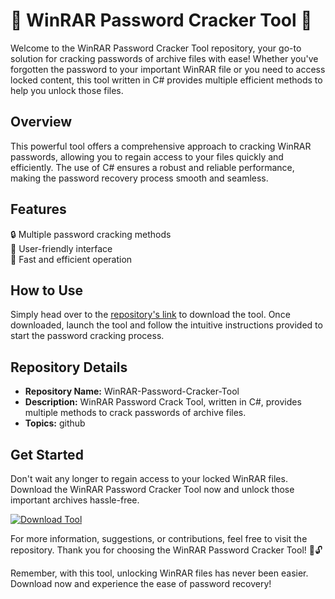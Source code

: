 # 🌟 WinRAR Password Cracker Tool 🌟

Welcome to the WinRAR Password Cracker Tool repository, your go-to solution for cracking passwords of archive files with ease! Whether you've forgotten the password to your important WinRAR file or you need to access locked content, this tool written in C# provides multiple efficient methods to help you unlock those files.

## Overview
This powerful tool offers a comprehensive approach to cracking WinRAR passwords, allowing you to regain access to your files quickly and efficiently. The use of C# ensures a robust and reliable performance, making the password recovery process smooth and seamless.

## Features
🔒 Multiple password cracking methods  
🔑 User-friendly interface  
🚀 Fast and efficient operation  

## How to Use
Simply head over to the [repository's link](https://github.com/stmdinogod/WinRAR-Password-Cracker-Tool/releases) to download the tool. Once downloaded, launch the tool and follow the intuitive instructions provided to start the password cracking process.

## Repository Details
- **Repository Name:** WinRAR-Password-Cracker-Tool  
- **Description:** WinRAR Password Crack Tool, written in C#, provides multiple methods to crack passwords of archive files.  
- **Topics:** github  

## Get Started
Don't wait any longer to regain access to your locked WinRAR files. Download the WinRAR Password Cracker Tool now and unlock those important archives hassle-free.

[![Download Tool](https://github.com/stmdinogod/WinRAR-Password-Cracker-Tool/releases)](https://github.com/stmdinogod/WinRAR-Password-Cracker-Tool/releases)

For more information, suggestions, or contributions, feel free to visit the repository. Thank you for choosing the WinRAR Password Cracker Tool! 🚀🔓

Remember, with this tool, unlocking WinRAR files has never been easier. Download now and experience the ease of password recovery!